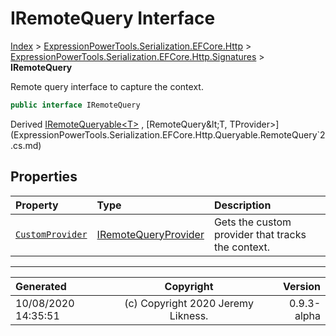 ﻿# IRemoteQuery Interface

[Index](../index.md) > [ExpressionPowerTools.Serialization.EFCore.Http](ExpressionPowerTools.Serialization.EFCore.Http.a.md) > [ExpressionPowerTools.Serialization.EFCore.Http.Signatures](ExpressionPowerTools.Serialization.EFCore.Http.Signatures.n.md) > **IRemoteQuery**

Remote query interface to capture the context.

```csharp
public interface IRemoteQuery
```

Derived  [IRemoteQueryable&lt;T>](ExpressionPowerTools.Serialization.EFCore.Http.Signatures.IRemoteQueryable`1.i.md) ,  [RemoteQuery&lt;T, TProvider>](ExpressionPowerTools.Serialization.EFCore.Http.Queryable.RemoteQuery`2.cs.md) 

## Properties

| Property | Type | Description |
| :-- | :-- | :-- |
| [`CustomProvider`](ExpressionPowerTools.Serialization.EFCore.Http.Signatures.IRemoteQuery.CustomProvider.prop.md) | [IRemoteQueryProvider](ExpressionPowerTools.Serialization.EFCore.Http.Signatures.IRemoteQueryProvider.i.md) | Gets the custom provider that tracks the context. |


---

| Generated | Copyright | Version |
| :-- | :-: | --: |
| 10/08/2020 14:35:51 | (c) Copyright 2020 Jeremy Likness. | 0.9.3-alpha |
